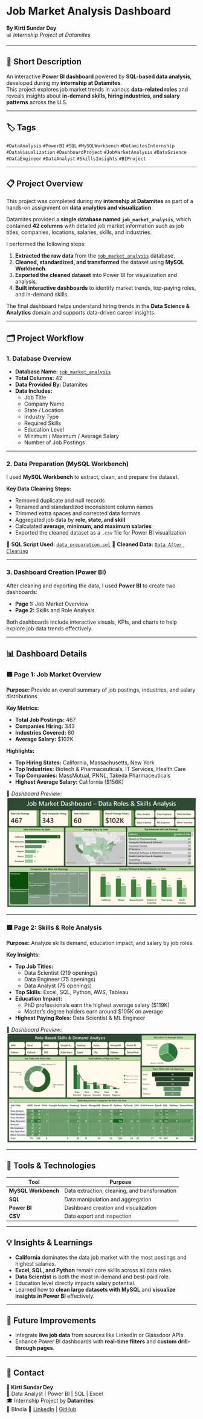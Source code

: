 # Job Market Analysis Dashboard
**By Kirti Sundar Dey**  
📊 *Internship Project at Datamites*

---

## 📝 Short Description  
An interactive **Power BI dashboard** powered by **SQL-based data analysis**, developed during my **internship at Datamites**.  
This project explores job market trends in various **data-related roles** and reveals insights about **in-demand skills, hiring industries, and salary patterns** across the U.S.

---

## 🏷️ Tags  
`#DataAnalysis` `#PowerBI` `#SQL` `#MySQLWorkbench` `#DatamitesInternship`  
`#DataVisualization` `#DashboardProject` `#JobMarketAnalysis` `#DataScience`  
`#DataEngineer` `#DataAnalyst` `#SkillsInsights` `#BIProject`

---

## 📋 Project Overview  
This project was completed during my **internship at Datamites** as part of a hands-on assignment on **data analytics and visualization**.  

Datamites provided a **single database named `job_market_analysis`**, which contained **42 columns** with detailed job market information such as job titles, companies, locations, salaries, skills, and industries.

I performed the following steps:
1. **Extracted the raw data** from the [`job_market_analysis`](./RawData/job_market_analysis.csv) database.  
2. **Cleaned, standardized, and transformed** the dataset using **MySQL Workbench**.  
3. **Exported the cleaned dataset** into Power BI for visualization and analysis.  
4. **Built interactive dashboards** to identify market trends, top-paying roles, and in-demand skills.

The final dashboard helps understand hiring trends in the **Data Science & Analytics** domain and supports data-driven career insights.

---

## 🗂️ Project Workflow  

### 1. Database Overview  
- **Database Name:** [`job_market_analysis`](./RawData/job_market_analysis.csv)  
- **Total Columns:** 42  
- **Data Provided By:** Datamites  
- **Data Includes:**  
  - Job Title  
  - Company Name  
  - State / Location  
  - Industry Type  
  - Required Skills  
  - Education Level  
  - Minimum / Maximum / Average Salary  
  - Number of Job Postings  

---

### 2. Data Preparation (MySQL Workbench)  
I used **MySQL Workbench** to extract, clean, and prepare the dataset.  

**Key Data Cleaning Steps:**  
- Removed duplicate and null records  
- Renamed and standardized inconsistent column names  
- Trimmed extra spaces and corrected data formats  
- Aggregated job data by **role, state, and skill**  
- Calculated **average, minimum, and maximum salaries**  
- Exported the cleaned dataset as a `.csv` file for Power BI visualization  

📄 **SQL Script Used:** [`data_preparation.sql`](./DataPreparation/data_preparation.sql)
📄 **Cleaned Data:** [`Data After Cleaning`](./CleanedData)

---

### 3. Dashboard Creation (Power BI)  
After cleaning and exporting the data, I used **Power BI** to create two dashboards:  
- **Page 1:** Job Market Overview  
- **Page 2:** Skills and Role Analysis  

Both dashboards include interactive visuals, KPIs, and charts to help explore job data trends effectively.

---

## 📊 Dashboard Details  

### 🟩 **Page 1: Job Market Overview**  
**Purpose:** Provide an overall summary of job postings, industries, and salary distributions.  

**Key Metrics:**  
- **Total Job Postings:** 467  
- **Companies Hiring:** 343  
- **Industries Covered:** 60  
- **Average Salary:** $102K  

**Highlights:**  
- **Top Hiring States:** California, Massachusetts, New York  
- **Top Industries:** Biotech & Pharmaceuticals, IT Services, Health Care  
- **Top Companies:** MassMutual, PNNL, Takeda Pharmaceuticals  
- **Highest Average Salary:** California ($156K)  

📸 *Dashboard Preview:*  
![Job Market Dashboard – Data Roles & Skills Analysis](./Dashboard/Job-Market-Analysis-Dashboard-Page1.png)

---

### 🟩 **Page 2: Skills & Role Analysis**  
**Purpose:** Analyze skills demand, education impact, and salary by job roles.  

**Key Insights:**  
- **Top Job Titles:**  
  - Data Scientist (219 openings)  
  - Data Engineer (75 openings)  
  - Data Analyst (75 openings)  
- **Top Skills:** Excel, SQL, Python, AWS, Tableau  
- **Education Impact:**  
  - PhD professionals earn the highest average salary ($119K)  
  - Master’s degree holders earn around $105K on average  
- **Highest Paying Roles:** Data Scientist & ML Engineer  

📸 *Dashboard Preview:*  
![Role-Based Skills & Demand Analysis](./Dashboard/Job-Market-Analysis-Dashboard-Page2.png)

---

## 🧩 Tools & Technologies  
| Tool | Purpose |
|------|----------|
| **MySQL Workbench** | Data extraction, cleaning, and transformation |
| **SQL** | Data manipulation and aggregation |
| **Power BI** | Dashboard creation and visualization |
| **CSV** | Data export and inspection |

---

## 💡 Insights & Learnings  
- **California** dominates the data job market with the most postings and highest salaries.  
- **Excel, SQL, and Python** remain core skills across all data roles.  
- **Data Scientist** is both the most in-demand and best-paid role.  
- Education level directly impacts salary potential.  
- Learned how to **clean large datasets with MySQL** and **visualize insights in Power BI** effectively.

---

## 🚀 Future Improvements  
- Integrate **live job data** from sources like LinkedIn or Glassdoor APIs.  
- Enhance Power BI dashboards with **real-time filters** and **custom drill-through pages**.  

---

## 📧 Contact  
**👤 Kirti Sundar Dey**  
💼 Data Analyst | Power BI | SQL | Excel  
🎓 Internship Project by **Datamites**  
📍 BIndia
🔗 [LinkedIn](#www.linkedin.com/in/kirti-sundar-dey-0954122a5) | [GitHub](#https://github.com/kirtisundardey)
